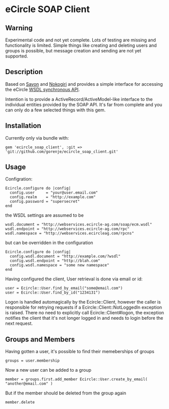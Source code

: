 eCircle SOAP Client
===================

Warning
-------
Experimental code and not yet complete. Lots of testing are missing and functionality is limited.
Simple things like creating and deleting users and groups is possible, but message creation and
sending are not yet supported.

Description
-----------

Based on [Savon](http://savonrb.com/) and [Nokogiri](http://nokogiri.org/) and provides a simple interface for accessing the eCircle [WSDL synchronous API](http://www.soapclient.com/soapclient?template=%2Fclientform.html&fn=soapform&SoapTemplate=%2FSoapResult.html&SoapWSDL=http%3A%2F%2Fwebservices.ecircle-ag.com%2Fsoap%2Fecm.wsdl&_ArraySize=2).

Intention is to provide a ActiveRecord/ActiveModel-like interface to the individual entities provided by the SOAP API. It's far from complete and you can only do a few selected things with this gem.

Installation
------------

Currently only via bundle with:

```
gem 'ecircle_soap_client', :git => 'git://github.com/gorenje/ecircle_soap_client.git'
```

Usage
-----

Configration:

```
Ecircle.configure do |config|
  config.user     = "your@user.email.com"
  config.realm    = "http://example.com"
  config.password = "supersecret"
end
```

the WSDL settings are assumed to be

```
wsdl.document = "http://webservices.ecircle-ag.com/soap/ecm.wsdl"
wsdl.endpoint = "http://webservices.ecircle-ag.com/rpc"
wsdl.namespace = "http://webservices.ecircleag.com/rpcns"
```

but can be overridden in the configuration

```
Ecircle.configure do |config|
  config.wsdl.document = "http://example.com/?wsdl"
  config.wsdl.endpoint = "http://blah.com"
  config.wsdl.namespace = "some new namespace"
end
```

Having configured the client, User retrieval is done via email or id:

```
user = Ecircle::User.find_by_email("some@email.com")
user = Ecircle::User.find_by_id("1234131")
```

Logon is handled automagically by the Ecircle::Client, however the caller is responsible for
retrying requests if a Ecircle::Client::NotLoggedIn exception is raised. There no need to
explicitly call Ecircle::Client#logon, the exception notifies the client that it's not longer
logged in and needs to login before the next request.

Groups and Members
------------------

Having gotten a user, it's possible to find their memeberships of groups

```
groups = user.membership
```

Now a new user can be added to a group

```
member = groups.first.add_member Ecircle::User.create_by_email( "another@email.com" )
```

But if the member should be deleted from the group again

```
member.delete
```

